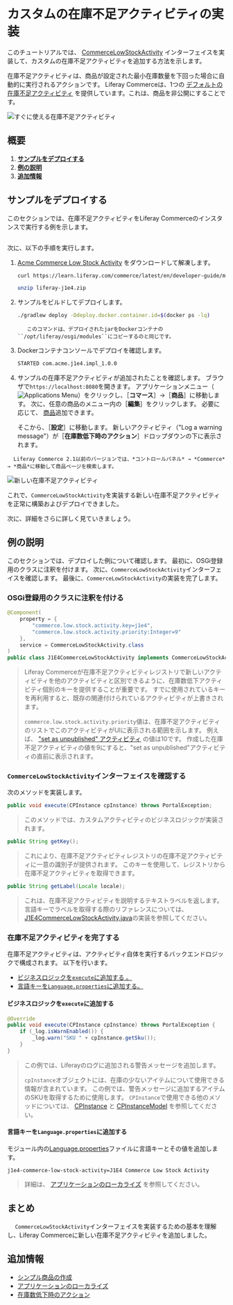 # カスタムの在庫不足アクティビティの実装

このチュートリアルでは、 [CommerceLowStockActivity](https://github.com/liferay/liferay-portal/blob/[$LIFERAY_LEARN_PORTAL_GIT_TAG$]/modules/apps/commerce/commerce-api/src/main/java/com/liferay/commerce/stock/activity/CommerceLowStockActivity.java) インターフェイスを実装して、カスタムの在庫不足アクティビティを追加する方法を示します。

在庫不足アクティビティは、商品が設定された最小在庫数量を下回った場合に自動的に実行されるアクションです。 Liferay Commerceは、1つの [デフォルトの在庫不足アクティビティ](https://github.com/liferay/liferay-portal/blob/[$LIFERAY_LEARN_PORTAL_GIT_TAG$]/modules/apps/commerce/commerce-service/src/main/java/com/liferay/commerce/internal/stock/activity/CommerceLowStockActivityImpl.java) を提供しています。これは、商品を非公開にすることです。

![すぐに使える在庫不足アクティビティ](./implementing-a-custom-low-stock-activity/images/01.png "すぐに使える在庫不足アクティビティ")

<a name="overview" />

## 概要

1. [**サンプルをデプロイする**](#deploy-an-example)
1. [**例の説明**](#walk-through-the-example)
1. [**追加情報**](#additional-information)

<a name="deploy-an-example" />

## サンプルをデプロイする

このセクションでは、在庫不足アクティビティをLiferay Commerceのインスタンスで実行する例を示します。

```{include} /_snippets/run-liferay-portal.md
```

次に、以下の手順を実行します。

1. [Acme Commerce Low Stock Activity](./liferay-j1e4.zip) をダウンロードして解凍します。

    ``` bash
    curl https://learn.liferay.com/commerce/latest/en/developer-guide/managing-inventory/liferay-j1e4.zip -O
    ```

    ```bash
    unzip liferay-j1e4.zip
    ```

1. サンプルをビルドしてデプロイします。

    ```bash
    ./gradlew deploy -Ddeploy.docker.container.id=$(docker ps -lq)
    ```

    ```{note}
       このコマンドは、デプロイされたjarをDockerコンテナの ``/opt/liferay/osgi/modules``にコピーするのと同じです。
    ```

1. Dockerコンテナコンソールでデプロイを確認します。

    ```bash
    STARTED com.acme.j1e4.impl_1.0.0
    ```

1. サンプルの在庫不足アクティビティが追加されたことを確認します。 ブラウザで`https://localhost:8080`を開きます。 アプリケーションメニュー（![Applications Menu](../../images/icon-applications-menu.png)）をクリックし、［**コマース**］→［**商品**］に移動します。 次に、任意の商品のメニュー内の［**編集**］をクリックします。 必要に応じて、 [商品](../../product-management/creating-and-managing-products/product-types/creating-a-simple-product.md)追加できます。

   そこから、［**設定**］に移動します。 新しいアクティビティ（"Log a warning message"）が［**在庫数低下時のアクション**］ドロップダウンの下に表示されます。

```{note}
  Liferay Commerce 2.1以前のバージョンでは、*コントロールパネル* → *Commerce* → *商品*に移動して商品ページを検索します。 
```

![新しい在庫不足アクティビティ](./implementing-a-custom-low-stock-activity/images/02.png "新しい在庫不足アクティビティ")

これで、`CommerceLowStockActivity`を実装する新しい在庫不足アクティビティを正常に構築およびデプロイできました。

次に、詳細をさらに詳しく見ていきましょう。

<a name="walk-through-the-example" />

## 例の説明

このセクションでは、デプロイした例について確認します。 最初に、OSGi登録用のクラスに注釈を付けます。 次に、`CommerceLowStockActivity`インターフェイスを確認します。 最後に、`CommerceLowStockActivity`の実装を完了します。

### OSGi登録用のクラスに注釈を付ける

```java
@Component(
    property = {
        "commerce.low.stock.activity.key=j1e4",
        "commerce.low.stock.activity.priority:Integer=9"
    },
    service = CommerceLowStockActivity.class
)
public class J1E4CommerceLowStockActivity implements CommerceLowStockActivity {
```

> Liferay Commerceが在庫不足アクティビティレジストリ</a>で新しいアクティビティを他のアクティビティと区別できるように、在庫数低下アクティビティ個別のキーを提供することが重要です。 すでに使用されているキーを再利用すると、既存の関連付けられているアクティビティが上書きされます。
> 
> `commerce.low.stock.activity.priority`値は、在庫不足アクティビティのリストでこのアクティビティがUIに表示される範囲を示します。 例えば、 ["set as unpublished" アクティビティ](https://github.com/liferay/liferay-portal/blob/[$LIFERAY_LEARN_PORTAL_GIT_TAG$]/modules/apps/commerce/commerce-service/src/main/java/com/liferay/commerce/internal/stock/activity/CommerceLowStockActivityImpl.java) の値は10です。 作成した在庫不足アクティビティの値を9にすると、"set as unpublished"アクティビティの直前に表示されます。

### `CommerceLowStockActivity`インターフェイスを確認する

次のメソッドを実装します。

```java
public void execute(CPInstance cpInstance) throws PortalException;
```

> このメソッドでは、カスタムアクティビティのビジネスロジックが実装されます。

```java
public String getKey();
```

> これにより、在庫不足アクティビティレジストリの在庫不足アクティビティに一意の識別子が提供されます。 このキーを使用して、レジストリから在庫不足アクティビティを取得できます。

```java
public String getLabel(Locale locale);
```

> これは、在庫不足アクティビティを説明するテキストラベルを返します。 言語キーでラベルを取得する際のリファレンスについては、[J1E4CommerceLowStockActivity.java](https://github.com/liferay/liferay-learn/blob/master/docs/commerce/latest/en/developer-guide/managing-inventory/implementing-a-custom-low-stock-activity/resources/liferay-j1e4.zip/j1e4-impl/src/main/java/com/acme/j1e4/internal/commerce/stock/activity/J1E4CommerceLowStockActivity.java)の実装を参照してください。

### 在庫不足アクティビティを完了する

在庫不足アクティビティは、アクティビティ自体を実行するバックエンドロジックで構成されます。 以下を行います。

* [ビジネスロジックを`execute`に追加する 。](#add-business-logic-to-execute)
* [言語キーを`Language.properties`に追加する。](#add-the-language-key-to-languageproperties)

#### ビジネスロジックを`execute`に追加する

```java
@Override
public void execute(CPInstance cpInstance) throws PortalException {
    if (_log.isWarnEnabled()) {
        _log.warn("SKU " + cpInstance.getSku());
    }
}
```

> この例では、Liferayのログに追加される警告メッセージを追加します。
> 
> `cpInstance`オブジェクトには、在庫の少ないアイテムについて使用できる情報が含まれています。 この例では、警告メッセージに追加するアイテムのSKUを取得するために使用します。 `CPInstance`で使用できる他のメソッドについては、 [CPInstance](https://github.com/liferay/liferay-portal/blob/[$LIFERAY_LEARN_PORTAL_GIT_TAG$]/modules/apps/commerce/commerce-product-api/src/main/java/com/liferay/commerce/product/model/CPInstance.java) と [CPInstanceModel](https://github.com/liferay/liferay-portal/blob/[$LIFERAY_LEARN_PORTAL_GIT_TAG$]/modules/apps/commerce/commerce-product-api/src/main/java/com/liferay/commerce/product/model/CPInstanceModel.java) を参照してください。

#### 言語キーを`Language.properties`に追加する

モジュール内の[Language.properties](https://github.com/liferay/liferay-learn/blob/master/docs/commerce/latest/en/developer-guide/managing-inventory/implementing-a-custom-low-stock-activity/resources/liferay-j1e4.zip/j1e4-impl/src/main/resources/content/Language.properties)ファイルに言語キーとその値を追加します。

```properties
j1e4-commerce-low-stock-activity=J1E4 Commerce Low Stock Activity
```

> 詳細は、 [アプリケーションのローカライズ](https://help.liferay.com/hc/en-us/articles/360018168251-Localizing-Your-Application) を参照してください。

<a name="conclusion" />

## まとめ

　 `CommerceLowStockActivity`インターフェイスを実装するための基本を理解し、Liferay Commerceに新しい在庫不足アクティビティを追加しました。

<a name="additional-information" />

## 追加情報

* [シンプル商品の作成](../../product-management/creating-and-managing-products/product-types/creating-a-simple-product.md)
* [アプリケーションのローカライズ](https://help.liferay.com/hc/en-us/articles/360018168251-Localizing-Your-Application)
* [在庫数低下時のアクション](../../inventory-management/low-stock-action.md)
